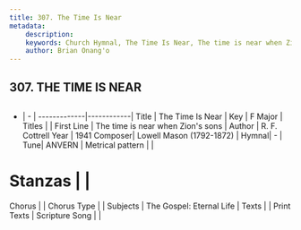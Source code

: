 ```yaml
---
title: 307. The Time Is Near
metadata:
    description: 
    keywords: Church Hymnal, The Time Is Near, The time is near when Zion&#039;s sons, 
    author: Brian Onang'o
---
```



## 307. THE TIME IS NEAR

```txt

```

- |   -  |
-------------|------------|
Title | The Time Is Near |
Key | F Major |
Titles |  |
First Line | The time is near when Zion&#039;s sons |
Author | R. F. Cottrell
Year | 1941
Composer| Lowell Mason (1792-1872) |
Hymnal|  - |
Tune| ANVERN |
Metrical pattern | |
# Stanzas |  |
Chorus |  |
Chorus Type |  |
Subjects | The Gospel: Eternal Life |
Texts |  |
Print Texts | 
Scripture Song |  |
  
